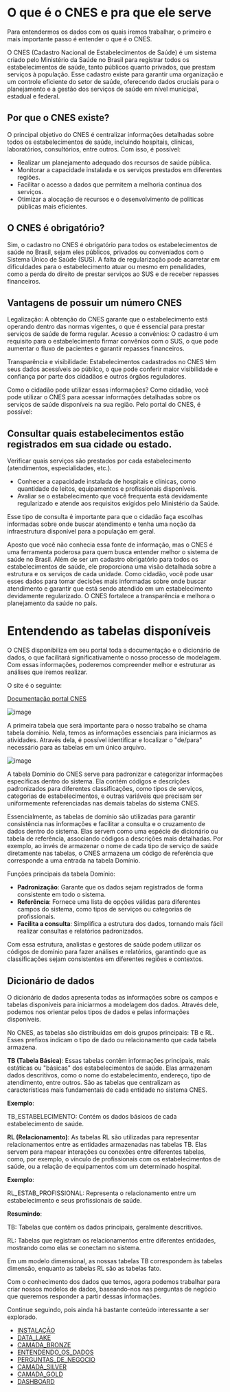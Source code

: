 # O que é o CNES e pra que ele serve

Para entendermos os dados com os quais iremos trabalhar, o primeiro e mais importante passo é entender o que é o CNES.

O CNES (Cadastro Nacional de Estabelecimentos de Saúde) é um sistema criado pelo Ministério da Saúde no Brasil para registrar todos os estabelecimentos de saúde, tanto públicos quanto privados, que prestam serviços à população. Esse cadastro existe para garantir uma organização e um controle eficiente do setor de saúde, oferecendo dados cruciais para o planejamento e a gestão dos serviços de saúde em nível municipal, estadual e federal.

## Por que o CNES existe?
O principal objetivo do CNES é centralizar informações detalhadas sobre todos os estabelecimentos de saúde, incluindo hospitais, clínicas, laboratórios, consultórios, entre outros. Com isso, é possível:

- Realizar um planejamento adequado dos recursos de saúde pública.
- Monitorar a capacidade instalada e os serviços prestados em diferentes regiões.
- Facilitar o acesso a dados que permitem a melhoria contínua dos serviços.
- Otimizar a alocação de recursos e o desenvolvimento de políticas públicas mais eficientes.

## O CNES é obrigatório?

Sim, o cadastro no CNES é obrigatório para todos os estabelecimentos de saúde no Brasil, sejam eles públicos, privados ou conveniados com o Sistema Único de Saúde (SUS). A falta de regularização pode acarretar em dificuldades para o estabelecimento atuar ou mesmo em penalidades, como a perda do direito de prestar serviços ao SUS e de receber repasses financeiros.

## Vantagens de possuir um número CNES

Legalização: A obtenção do CNES garante que o estabelecimento está operando dentro das normas vigentes, o que é essencial para prestar serviços de saúde de forma regular.
Acesso a convênios: O cadastro é um requisito para o estabelecimento firmar convênios com o SUS, o que pode aumentar o fluxo de pacientes e garantir repasses financeiros.

Transparência e visibilidade: Estabelecimentos cadastrados no CNES têm seus dados acessíveis ao público, o que pode conferir maior visibilidade e confiança por parte dos cidadãos e outros órgãos reguladores.

Como o cidadão pode utilizar essas informações?
Como cidadão, você pode utilizar o CNES para acessar informações detalhadas sobre os serviços de saúde disponíveis na sua região. Pelo portal do CNES, é possível:

## Consultar quais estabelecimentos estão registrados em sua cidade ou estado.

Verificar quais serviços são prestados por cada estabelecimento (atendimentos, especialidades, etc.).

- Conhecer a capacidade instalada de hospitais e clínicas, como quantidade de leitos, equipamentos e profissionais disponíveis.
- Avaliar se o estabelecimento que você frequenta está devidamente regularizado e atende aos requisitos exigidos pelo Ministério da Saúde.

Esse tipo de consulta é importante para que o cidadão faça escolhas informadas sobre onde buscar atendimento e tenha uma noção da infraestrutura disponível para a população em geral.


Aposto que você não conhecia essa fonte de informação, mas o CNES é uma ferramenta poderosa para quem busca entender melhor o sistema de saúde no Brasil. Além de ser um cadastro obrigatório para todos os estabelecimentos de saúde, ele proporciona uma visão detalhada sobre a estrutura e os serviços de cada unidade. Como cidadão, você pode usar esses dados para tomar decisões mais informadas sobre onde buscar atendimento e garantir que está sendo atendido em um estabelecimento devidamente regularizado. O CNES fortalece a transparência e melhora o planejamento da saúde no país.

# Entendendo as tabelas disponíveis

O CNES disponibiliza em seu portal toda a documentação e o dicionário de dados, o que facilitará significativamente o nosso processo de modelagem. Com essas informações, poderemos compreender melhor e estruturar as análises que iremos realizar.

O site é o seguinte:

[Documentação portal CNES](https://cnes.datasus.gov.br/pages/downloads/documentacao.jsp)

![image](https://github.com/user-attachments/assets/b0054b4c-4658-44a8-b990-b3eb54f93eaf)


A primeira tabela que será importante para o nosso trabalho se chama tabela domínio. Nela, temos as informações essenciais para iniciarmos as atividades. Através dela, é possível identificar e localizar o "de/para" necessário para as tabelas em um único arquivo.

![image](https://github.com/user-attachments/assets/add2d79c-5030-4c7b-b2c0-9d1be9ae0c79)


A tabela Domínio do CNES serve para padronizar e categorizar informações específicas dentro do sistema. Ela contém códigos e descrições padronizados para diferentes classificações, como tipos de serviços, categorias de estabelecimentos, e outras variáveis que precisam ser uniformemente referenciadas nas demais tabelas do sistema CNES.

Essencialmente, as tabelas de domínio são utilizadas para garantir consistência nas informações e facilitar a consulta e o cruzamento de dados dentro do sistema. Elas servem como uma espécie de dicionário ou tabela de referência, associando códigos a descrições mais detalhadas. Por exemplo, ao invés de armazenar o nome de cada tipo de serviço de saúde diretamente nas tabelas, o CNES armazena um código de referência que corresponde a uma entrada na tabela Domínio.

Funções principais da tabela Domínio:
- **Padronização**: Garante que os dados sejam registrados de forma consistente em todo o sistema.
- **Referência**: Fornece uma lista de opções válidas para diferentes campos do sistema, como tipos de serviços ou categorias de profissionais.
- **Facilita a consulta**: Simplifica a estrutura dos dados, tornando mais fácil realizar consultas e relatórios padronizados.

Com essa estrutura, analistas e gestores de saúde podem utilizar os códigos de domínio para fazer análises e relatórios, garantindo que as classificações sejam consistentes em diferentes regiões e contextos.

## Dicionário de dados 

O dicionário de dados apresenta todas as informações sobre os campos e tabelas disponíveis para iniciarmos a modelagem dos dados. Através dele, podemos nos orientar pelos tipos de dados e pelas informações disponíveis.

No CNES, as tabelas são distribuídas em dois grupos principais: TB e RL. Esses prefixos indicam o tipo de dado ou relacionamento que cada tabela armazena.

**TB (Tabela Básica)**: Essas tabelas contêm informações principais, mais estáticas ou "básicas" dos estabelecimentos de saúde. Elas armazenam dados descritivos, como o nome do estabelecimento, endereço, tipo de atendimento, entre outros. São as tabelas que centralizam as características mais fundamentais de cada entidade no sistema CNES.

**Exemplo**:

TB_ESTABELECIMENTO: Contém os dados básicos de cada estabelecimento de saúde.

**RL (Relacionamento)**: As tabelas RL são utilizadas para representar relacionamentos entre as entidades armazenadas nas tabelas TB. Elas servem para mapear interações ou conexões entre diferentes tabelas, como, por exemplo, o vínculo de profissionais com os estabelecimentos de saúde, ou a relação de equipamentos com um determinado hospital.

**Exemplo**:

RL_ESTAB_PROFISSIONAL: Representa o relacionamento entre um estabelecimento e seus profissionais de saúde.

**Resumindo**:

TB: Tabelas que contêm os dados principais, geralmente descritivos.

RL: Tabelas que registram os relacionamentos entre diferentes entidades, mostrando como elas se conectam no sistema.

Em um modelo dimensional, as nossas tabelas TB correspondem às tabelas dimensão, enquanto as tabelas RL são as tabelas fato.

Com o conhecimento dos dados que temos, agora podemos trabalhar para criar nossos modelos de dados, baseando-nos nas perguntas de negócio que queremos responder a partir dessas informações.

Continue seguindo, pois ainda há bastante conteúdo interessante a ser explorado.

- [INSTALAÇÃO](https://github.com/Jezandre/eng_dados_cnes/blob/main/INSTALACAO.md)
- [DATA_LAKE](https://github.com/Jezandre/eng_dados_cnes/blob/main/CRIANDO_DATA_LAKE.md)
- [CAMADA_BRONZE](https://github.com/Jezandre/eng_dados_cnes/blob/main/CRIANDO_CAMADA_BRONZE.md)
- [ENTENDENDO_OS_DADOS](https://github.com/Jezandre/eng_dados_cnes/blob/main/ENTENDENDO_OS_DADOS.md)
- [PERGUNTAS_DE_NEGOCIO]()
- [CAMADA_SILVER]()
- [CAMADA_GOLD]()
- [DASHBOARD]()
